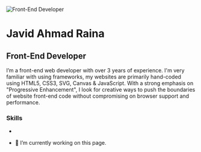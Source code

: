 ![Front-End Developer](https://media-exp1.licdn.com/dms/image/C4D16AQEakAxjtaaC5w/profile-displaybackgroundimage-shrink_350_1400/0/1607831807235?e=1631145600&v=beta&t=mylcowYIiRGX0j7mQ7zwvJrv1kKD6ZqblgE0SzF0GU4)
# Javid Ahmad Raina
## Front-End Developer
I’m a front-end web developer with over 3 years of experience. I'm very familiar with using frameworks, my websites are primarily hand-coded using HTML5, CSS3, SVG, Canvas & JavaScript. With a strong emphasis on "Progressive Enhancement", I look for creative ways to push the boundaries of website front-end code without compromising on browser support and performance.

### Skills
* 

- 🔭 I’m currently working on this page. 




